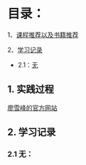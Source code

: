# 目录： #


1、[课程推荐以及书籍推荐](#jump1)



2、[学习记录](#jump2)

- 2.1：[无](#jump2.1)




<h2 id="1">1. <span id="jump1">实践过程</span></h2>

[廖雪峰的官方网站](https://www.liaoxuefeng.com/wiki/1016959663602400)



<h2 id="2">2. <span id="jump2">学习记录</span></h2>


<h3 id="2.1">2.1 <span id="jump2.1">无：</span></h3>


